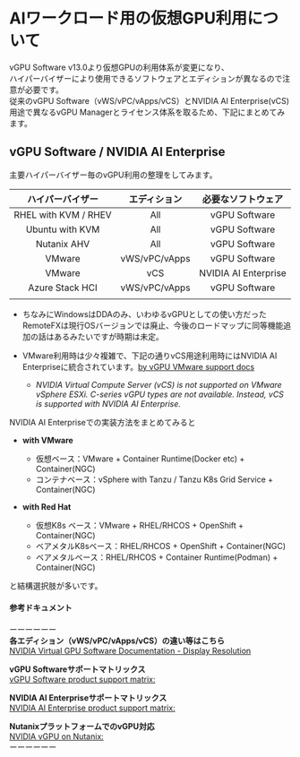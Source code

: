 # AIワークロード用の仮想GPU利用について
vGPU Software v13.0より仮想GPUの利用体系が変更になり、<br>
ハイパーバイザーにより使用できるソフトウェアとエディションが異なるので注意が必要です。<br>
従来のvGPU Software（vWS/vPC/vApps/vCS）とNVIDIA AI Enterprise(vCS)用途で異なるvGPU Managerとライセンス体系を取るため、下記にまとめてみます。


## vGPU Software / NVIDIA AI Enterprise

主要ハイパーバイザー毎のvGPU利用の整理をしてみます。

| ハイパーバイザー | エディション | 必要なソフトウェア |
| :---: | :---: | :---: |
| RHEL with KVM / RHEV | All | vGPU Software |
| Ubuntu with KVM | All | vGPU Software |
| Nutanix AHV | All | vGPU Software |
| VMware | vWS/vPC/vApps | vGPU Software |
| VMware | vCS | NVIDIA AI Enterprise |
| Azure Stack HCI | vWS/vPC/vApps  | vGPU Software |
|  |  |  |

- ちなみにWindowsはDDAのみ、いわゆるvGPUとしての使い方だったRemoteFXは現行OSバージョンでは廃止、今後のロードマップに同等機能追加の話はあるみたいですが時期は未定。
- VMware利用時は少々複雑で、下記の通りvCS用途利用時にはNVIDIA AI Enterpriseに統合されています。[by vGPU VMware support docs](https://docs.nvidia.com/grid/latest/product-support-matrix/index.html#abstract__vcompute-gpu-support-limitations)<br>

  - *NVIDIA Virtual Compute Server (vCS) is not supported on VMware vSphere ESXi. C-series vGPU types are not available. Instead, vCS is supported with NVIDIA AI Enterprise.*


NVIDIA AI Enterpriseでの実装方法をまとめてみると

- **with VMware**
  - 仮想ベース：VMware + Container Runtime(Docker etc) + Container(NGC)
  - コンテナベース：vSphere with Tanzu / Tanzu K8s Grid Service + Container(NGC)

- **with Red Hat**
  - 仮想K8s ベース：VMware + RHEL/RHCOS + OpenShift + Container(NGC)
  - ベアメタルK8sベース：RHEL/RHCOS + OpenShift + Container(NGC)
  - ベアメタルベース：RHEL/RHCOS + Container Runtime(Podman) + Container(NGC)

と結構選択肢が多いです。

#### 参考ドキュメント
ーーーーーー<br>
**各エディション（vWS/vPC/vApps/vCS）の違い等はこちら**<br>
[NVIDIA Virtual GPU Software Documentation - Display Resolution](
https://docs.nvidia.com/grid/latest/grid-vgpu-user-guide/index.html#physical-gpu-display-resolution-handling)

**vGPU Softwareサポートマトリックス**<br>
[vGPU Software product support matrix:](https://docs.nvidia.com/grid/latest/product-support-matrix/index.html)

**NVIDIA AI Enterpriseサポートマトリックス**<br>
[NVIDIA AI Enterprise product support matrix:](https://docs.nvidia.com/ai-enterprise/latest/product-support-matrix/index.html)

**NutanixプラットフォームでのvGPU対応**<br>
[NVIDIA vGPU on Nutanix:](https://portal.nutanix.com/page/documents/solutions/details?targetId=TN-2046-vGPU-on-Nutanix:TN-2046-vGPU-on-Nutanix)  
ーーーーーー<br>
